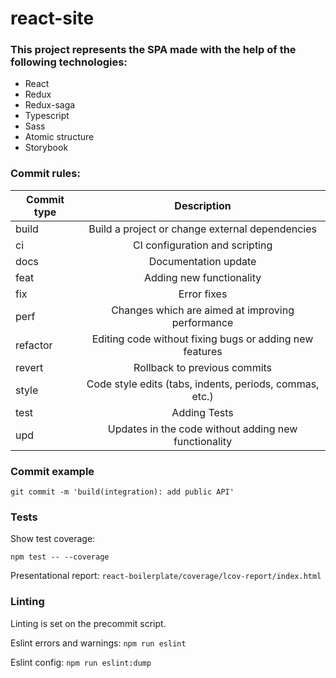 # react-site

### This project represents the SPA made with the help of the following technologies:
+ React
+ Redux
+ Redux-saga
+ Typescript
+ Sass
+ Atomic structure
+ Storybook

### Commit rules:
| Commit type   | Description |
| ------------- |:-------------:|
| build         | Build a project or change external dependencies |
| ci            | CI configuration and scripting |
| docs          | Documentation update |
| feat          | Adding new functionality |
| fix           | Error fixes |
| perf          | Changes which are aimed at improving performance |
| refactor      | Editing code without fixing bugs or adding new features |
| revert        | Rollback to previous commits |
| style         | Code style edits (tabs, indents, periods, commas, etc.) |
| test          | Adding Tests |
| upd           | Updates in the code without adding new functionality |

### Commit example
```
git commit -m 'build(integration): add public API'
```

### Tests
Show test coverage:
```
npm test -- --coverage
```
Presentational report: 
`react-boilerplate/coverage/lcov-report/index.html`

### Linting
Linting is set on the precommit script.

Eslint errors and warnings:
`npm run eslint`

Eslint config:
`npm run eslint:dump`


